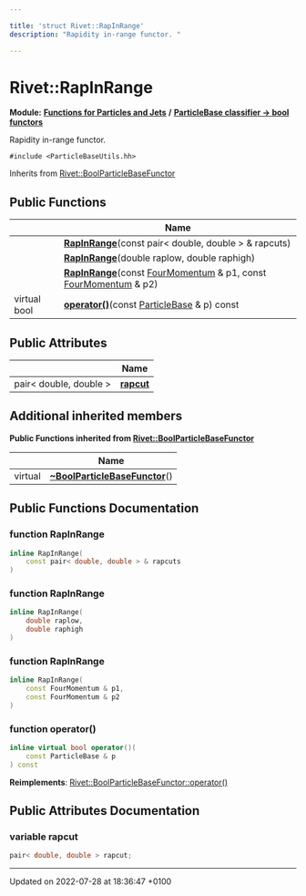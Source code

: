 ```yaml
---

title: 'struct Rivet::RapInRange'
description: "Rapidity in-range functor. "

---
```


# Rivet::RapInRange

**Module:** **[Functions for Particles and Jets](/documentation/code/modules/group__particlebaseutils/)** **/** **[ParticleBase classifier -> bool functors](/documentation/code/modules/group__particlebasetutils__pb2bool/)**



Rapidity in-range functor. 


`#include <ParticleBaseUtils.hh>`

Inherits from [Rivet::BoolParticleBaseFunctor](/documentation/code/classes/structrivet_1_1boolparticlebasefunctor/)

## Public Functions

|                | Name           |
| -------------- | -------------- |
| | **[RapInRange](/documentation/code/modules/group__particlebaseutils/#function-rapinrange)**(const pair< double, double > & rapcuts) |
| | **[RapInRange](/documentation/code/modules/group__particlebaseutils/#function-rapinrange)**(double raplow, double raphigh) |
| | **[RapInRange](/documentation/code/modules/group__particlebaseutils/#function-rapinrange)**(const <a href="/documentation/code/classes/classrivet_1_1fourmomentum/">FourMomentum</a> & p1, const <a href="/documentation/code/classes/classrivet_1_1fourmomentum/">FourMomentum</a> & p2) |
| virtual bool | **[operator()](/documentation/code/modules/group__particlebaseutils/#function-operator())**(const <a href="/documentation/code/classes/classrivet_1_1particlebase/">ParticleBase</a> & p) const |

## Public Attributes

|                | Name           |
| -------------- | -------------- |
| pair< double, double > | **[rapcut](/documentation/code/modules/group__particlebaseutils/#variable-rapcut)**  |

## Additional inherited members

**Public Functions inherited from [Rivet::BoolParticleBaseFunctor](/documentation/code/classes/structrivet_1_1boolparticlebasefunctor/)**

|                | Name           |
| -------------- | -------------- |
| virtual | **[~BoolParticleBaseFunctor](/documentation/code/modules/group__particlebaseutils/#function-~boolparticlebasefunctor)**() |


## Public Functions Documentation

### function RapInRange

```cpp
inline RapInRange(
    const pair< double, double > & rapcuts
)
```


### function RapInRange

```cpp
inline RapInRange(
    double raplow,
    double raphigh
)
```


### function RapInRange

```cpp
inline RapInRange(
    const FourMomentum & p1,
    const FourMomentum & p2
)
```


### function operator()

```cpp
inline virtual bool operator()(
    const ParticleBase & p
) const
```


**Reimplements**: [Rivet::BoolParticleBaseFunctor::operator()](/documentation/code/modules/group__particlebaseutils/#function-operator())


## Public Attributes Documentation

### variable rapcut

```cpp
pair< double, double > rapcut;
```


-------------------------------

Updated on 2022-07-28 at 18:36:47 +0100
